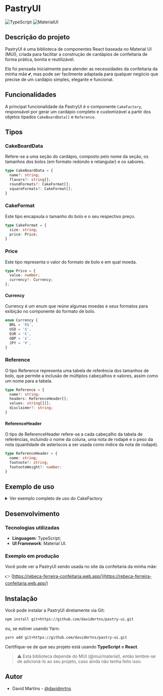 # PastryUI

![TypeScript](https://img.shields.io/badge/TypeScript-007ACC?style=for-the-badge&logo=typescript&logoColor=white&style=for-the-badge)
![MaterialUI](https://img.shields.io/badge/Material%20UI-007FFF?style=for-the-badge&logo=mui&logoColor=white&style=for-the-badge)

## Descrição do projeto
PastryUI é uma biblioteca de componentes React baseada no Material UI (MUI), criada para facilitar a construção de cardápios de confeitaria de forma prática, bonita e reutilizável.

Ela foi pensada inicialmente para atender as necessidades da confeitaria da minha mãe 💕, mas pode ser facilmente adaptada para qualquer negócio que precise de um cardápio simples, elegante e funcional.

## Funcionalidades
A principal funcionalidade da PastryUI é o componente `CakeFactory`, responsável por gerar um cardápio completo e customizável a partir dos objetos tipados `CakeBoardData[]` e `Reference`.

## Tipos
### CakeBoardData
Refere-se a uma seção do cardápio, composto pelo nome da seção, os tamanhos dos bolos (em formato redondo e retangular) e os sabores.

```ts
type CakeBoardData = {
  name?: string;
  flavors?: string[];
  roundFormats?: CakeFormat[];
  squareFormats?: CakeFormat[];
}
```

### CakeFormat
Este tipo encapsula o tamanho do bolo e o seu respectivo preço.

```ts
type CakeFormat = {
  size: string;
  price: Price;
}
```

### Price
Este tipo representa o valor do formato de bolo e em qual moeda.

```ts
type Price = {
  value: number;
  currency?: Currency;
};
```

#### Currency
Currency é um enum que reúne algumas moedas e seus formatos para exibição no componente do formato de bolo.

```ts
enum Currency {
  BRL = 'R$',
  USD = '$',
  EUR = '€',
  GBP = '£',
  JPY = '¥',
}
```

### Reference
O tipo Reference representa uma tabela de referência dos tamanhos de bolo, que permite a inclusão de múltiplos cabeçalhos e valores, assim como um nome para a tabela.

```ts
type Reference = {
  name?: string;
  headers: ReferenceHeader[];
  values: string[][];
  disclaimer?: string;
}
```

#### ReferenceHeader
O tipo de ReferenceHeader refere-se a cada cabeçalho da tabela de referências, incluindo o nome da coluna, uma nota de rodapé e o peso da nota (quantidade de asteriscos a ser usada como índice da nota de rodapé).

```ts
type ReferenceHeader = {
  name: string;
  footnote?: string;
  footnoteWeight?: number;
}
```

## Exemplo de uso
<details>
<summary> Ver exemplo completo de uso do CakeFactory</summary>

```ts
import { CakeFactory, Currency } from "pastry-ui";

const cakeboards = [
  {
    name: "Bolos premium",
    flavors: [
      "Bolo de KitKat", "Bolo Morango Folhado", "Bolo de Ninho com Nutella"
    ],
    roundFormats: [
      { size: "P", price: { value: 145, currency: Currency.BRL } },
      { size: "M", price: { value: 190, currency: Currency.BRL } },
      { size: "G", price: { value: 240, currency: Currency.BRL } },
    ],
    squareFormats: [
      { size: "40 fatias", price: { value: 260, currency: Currency.BRL } },
      { size: "50 fatias", price: { value: 275, currency: Currency.BRL } },
      { size: "60 fatias", price: { value: 300, currency: Currency.BRL } }
    ]
  }
];

const reference = {
  name: "Tamanhos e medidas",
  headers: [
    { name: "Forma" },
    { name: "Diâmetro" },
    { name: "Fatias" },
    {
      name: "Peso",
      footnoteWeight: 1,
      footnote: "O peso pode variar de acordo com o sabor"
    }
  ],
  values: [
    ["PP", "15 cm", "10 a 12 fatias", "1,5 kg a 1,7 kg"],
    ["P", "17 cm", "15 a 17 fatias", "1,8 kg a 2 kg"],
    ["M", "20 cm", "20 a 24 fatias", "2,5 kg a 2,9 kg"],
    ["G", "27 cm", "30 a 34 fatias", "3,5 kg a 3,9 kg"]
  ],
  disclaimer: "NÃO trabalhamos por Kg"
}

// Exemplo de uso do componente
export default function Menu() {
  return (
    <CakeFactory
      name="Sabores de bolo"
      cakeBoards={cakeboards}
      reference={reference}
    />
  );
}
```
</details>

## Desenvolvimento
### Tecnologias utilizadas
- **Linguagem**: TypeScript;
- **UI Framework**: Material UI.

### Exemplo em produção
Você pode ver a PastryUI sendo usada no site da confeitaria da minha mãe:

👉 [https://rebeca-ferreira-confeitaria.web.app/](https://rebeca-ferreira-confeitaria.web.app/)

## Instalação
Você pode instalar a PastryUI diretamente via Git:

```bash
npm install git+https://github.com/davidmrtns/pastry-ui.git
```

ou, se estiver usando Yarn:

```bash
yarn add git+https://github.com/davidmrtns/pastry-ui.git
```

Certifique-se de que seu projeto está usando **TypeScript** e **React**.

> ⚠️ Esta biblioteca depende do MUI (@mui/material), então lembre-se de adicioná-lo ao seu projeto, caso ainda não tenha feito isso.

## Autor
- David Martins - [@davidmrtns](https://github.com/davidmrtns/)
